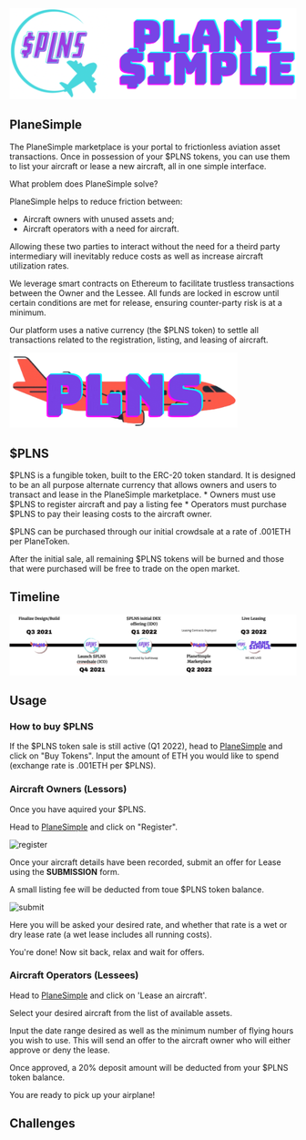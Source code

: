 ![plns_logo](/sandbox/front_end_dev/images/plane_simple_logo.png)

## PlaneSimple

The PlaneSimple marketplace is your portal to frictionless aviation asset transactions. Once in possession of your $PLNS tokens, you can use them to list your aircraft or lease a new aircraft, all in one simple interface.  

What problem does PlaneSimple solve?  

PlaneSimple helps to reduce friction between:
* Aircraft owners with unused assets and;
* Aircraft operators with a need for aircraft.  

Allowing these two parties to interact without the need for a theird party intermediary will inevitably reduce costs as well as increase aircraft utilization rates.  

We leverage smart contracts on Ethereum to facilitate trustless transactions between the Owner and the Lessee. All funds are locked in escrow until certain conditions are met for release, ensuring counter-party risk is at a minimum.  

Our platform uses a native currency (the $PLNS token) to settle all transactions related to the registration, listing, and leasing of aircraft.  

<img src="/sandbox/front_end_dev/images/aeroplane_2.png" alt="Your image title" width="400"/>

## $PLNS
$PLNS is a fungible token, built to the ERC-20 token standard. It is designed to be an all purpose alternate currency that allows owners and users to transact and lease in the PlaneSimple marketplace. 
	* Owners must use $PLNS to register aircraft and pay a listing fee
	* Operators must purchase $PLNS to pay their leasing costs to the aircraft owner.  

$PLNS can be purchased through our initial crowdsale at a rate of .001ETH per PlaneToken.  

After the initial sale, all remaining $PLNS tokens will be burned and those that were purchased will be free to trade on the open market.  

## Timeline


![rmap](/sandbox/front_end_dev/images/rdmap_wide.png)

## Usage

### How to buy $PLNS

If the $PLNS token sale is still active (Q1 2022), head to [PlaneSimple](http://planesimple.com "PlaneSimple.com") and click on "Buy Tokens". 
Input the amount of ETH you would like to spend (exchange rate is .001ETH per $PLNS). 

### Aircraft Owners (Lessors)

Once you have aquired your $PLNS. 

Head to [PlaneSimple](http://planesimple.com "PlaneSimple.com") and click on "Register".  

![register]()

Once your aircraft details have been recorded, submit an offer for Lease using the **SUBMISSION** form.  

A small listing fee will be deducted from toue $PLNS token balance.  

![submit]()

Here you will be asked your desired rate, and whether that rate is a wet or dry lease rate (a wet lease includes all running costs).  

You're done! Now sit back, relax and wait for offers.  

### Aircraft Operators (Lessees)

Head to [PlaneSimple](http://planesimple.com "PlaneSimple.com") and click on 'Lease an aircraft'.  

Select your desired aircraft from the list of available assets.  

Input the date range desired as well as the minimum number of flying hours you wish to use. This will send an offer to the aircraft owner who will either approve or deny the lease.  

Once approved, a 20% deposit amount will be deducted from your $PLNS token balance.  

You are ready to pick up your airplane!  

## Challenges





